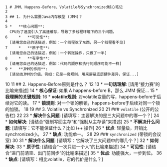 
    1 # JMM、Happens-Before、Volatile与Synchronized核心笔记
    2
    3 ## 1. 为什么需要Java内存模型 (JMM)？
    4
    5 *   **核心问题**:
      CPU为了速度引入了高速缓存，导致了多线程环境下的三个问题。
    6     *   **可见性**:
      [请用您自己的话描述，例如：一个线程改了东西，另一个线程看不见]
    7     *   **原子性**:
      [请用您自己的话描述，例如：一个转账操作，只做了一半]
    8     *   **有序性**:
      [请用您自己的话描述，例如：代码的顺序和执行的顺序可能不一样]
    9 *   **JMM的作用**:
      [请总结JMM的价值，例如：它是一套规则，用来屏蔽底层硬件差异，保证...]
   10
   11 ## 2. Happens-Before原则是什么？
   12
   13 *   **一句话理解**: [请用“接力赛”的比喻来描述]
   14 *   **核心保证**: 如果 A happens-before B，那么 JMM 保证...
   15 *   **我理解的关键规则**:
   16     *   **volatile规则**:
      对volatile变量的写，happens-before于后续对它的读。
   17     *   **锁规则**:
      对一个锁的解锁，happens-before于后续对同一个锁的加锁。
   18
   19 ## 3. Volatile vs Synchronized
   20
   21 ### `volatile` (公开的公告栏)
   22
   23 *   **解决什么问题**: [请填写：主要解决的是三大问题中的哪一个？]
   24 *   **如何解决**: [请结合“强制写回主存”和“强制从主存读”来描述]
   25 *   **不解决什么问题**: [请填写：它不能保证什么？比如 i++ 操作]
   26 *   **优点**: 轻量级，开销比synchronized小。
   27 *   **缺点**: 功能单一。
   28
   29 ### `synchronized` (带锁的会议室)
   30
   31 *   **解决什么问题**: [请填写：它解决了三大问题中的哪几个？]
   32 *   **如何解决**:
   33     *   **原子性**: [请结合“一次只进一个人”的比喻来描述]
   34     *   **可见性**: [请结合“进门前清空、出门前同步”的比喻来描述]
   35 *   **优点**: 功能强大，一步到位。
   36 *   **缺点**: [请填写：相比volatile，它的代价是什么？]